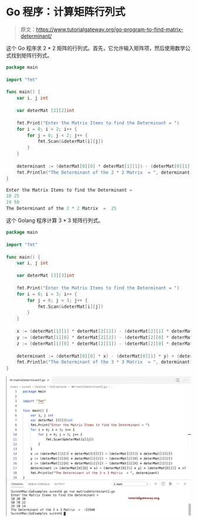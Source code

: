 # Go 程序：计算矩阵行列式

> 原文：<https://www.tutorialgateway.org/go-program-to-find-matrix-determinant/>

这个 Go 程序求 2 * 2 矩阵的行列式。首先，它允许输入矩阵项，然后使用数学公式找到矩阵行列式。

```go
package main

import "fmt"

func main() {
    var i, j int

    var deterMat [2][2]int

    fmt.Print("Enter the Matrix Items to find the Determinant = ")
    for i = 0; i < 2; i++ {
        for j = 0; j < 2; j++ {
            fmt.Scan(&deterMat[i][j])
        }
    }

    determinant := (deterMat[0][0] * deterMat[1][1]) - (deterMat[0][1] * deterMat[1][0])
    fmt.Println("The Determinant of the 2 * 2 Matrix  = ", determinant)
}
```

```go
Enter the Matrix Items to find the Determinant = 
10 25
19 50
The Determinant of the 2 * 2 Matrix  =  25
```

这个 Golang 程序计算 3 * 3 矩阵行列式。

```go
package main

import "fmt"

func main() {
    var i, j int

    var deterMat [3][3]int

    fmt.Print("Enter the Matrix Items to find the Determinant = ")
    for i = 0; i < 3; i++ {
        for j = 0; j < 3; j++ {
            fmt.Scan(&deterMat[i][j])
        }
    }

    x := (deterMat[1][1] * deterMat[2][2]) - (deterMat[2][1] * deterMat[1][2])
    y := (deterMat[1][0] * deterMat[2][2]) - (deterMat[2][0] * deterMat[1][2])
    z := (deterMat[1][0] * deterMat[2][1]) - (deterMat[2][0] * deterMat[1][1])

    determinant := (deterMat[0][0] * x) - (deterMat[0][1] * y) + (deterMat[0][2] * z)
    fmt.Println("The Determinant of the 3 * 3 Matrix  = ", determinant)
}
```

![Golang Program to Find Determinant of a Matrix 2](img/31dd792db50de42cd0dc33c28a9d14a2.png)